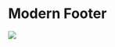 # Modern Footer
<img src="https://raw.githubusercontent.com/arshsaxena/TemplatesByArsh/main/Modern%Footer/imgs/template-screenshot.PNG">